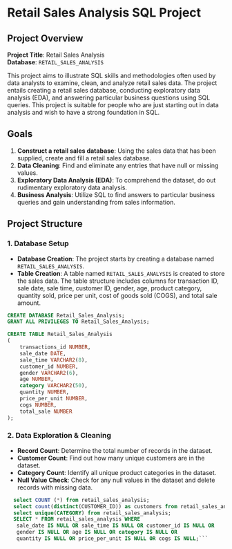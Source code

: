 # Retail Sales Analysis SQL Project

## Project Overview

**Project Title**: Retail Sales Analysis    
**Database**: `RETAIL_SALES_ANALYSIS`

This project aims to illustrate SQL skills and methodologies often used by data analysts to examine, clean, and analyze retail sales data. The project entails creating a retail sales database, conducting exploratory data analysis (EDA), and answering particular business questions using SQL queries. This project is suitable for people who are just starting out in data analysis and wish to have a strong foundation in SQL.

## Goals

1. **Construct a retail sales database**: Using the sales data that has been supplied, create and fill a retail sales database.
2. **Data Cleaning**: Find and eliminate any entries that have null or missing values.
3. **Exploratory Data Analysis (EDA)**: To comprehend the dataset, do out rudimentary exploratory data analysis.
4. **Business Analysis**: Utilize SQL to find answers to particular business queries and gain understanding from sales information.

## Project Structure

### 1. Database Setup

- **Database Creation**: The project starts by creating a database named `RETAIL_SALES_ANALYSIS`.
- **Table Creation**: A table named `RETAIL_SALES_ANALYSIS` is created to store the sales data. The table structure includes columns for transaction ID, sale date, sale time, customer ID, gender, age, product category, quantity sold, price per unit, cost of goods sold (COGS), and total sale amount.

```sql
CREATE DATABASE Retail_Sales_Analysis;
GRANT ALL PRIVILEGES TO Retail_Sales_Analysis;

CREATE TABLE Retail_Sales_Analysis
(
    transactions_id NUMBER,
    sale_date DATE,
    sale_time VARCHAR2(8),
    customer_id NUMBER,
    gender VARCHAR2(6),
    age NUMBER,
    category VARCHAR2(50),
    quantity NUMBER,
    price_per_unit NUMBER,
    cogs NUMBER,
    total_sale NUMBER
);
```

### 2. Data Exploration & Cleaning

- **Record Count**: Determine the total number of records in the dataset.
- **Customer Count**: Find out how many unique customers are in the dataset.
- **Category Count**: Identify all unique product categories in the dataset.
- **Null Value Check**: Check for any null values in the dataset and delete records with missing data.

 ```sql
   select COUNT (*) from retail_sales_analysis;
   select count(distinct(CUSTOMER_ID)) as customers from retail_sales_analysis;
   select unique(CATEGORY) from retail_sales_analysis;
   SELECT * FROM retail_sales_analysis WHERE 
    sale_date IS NULL OR sale_time IS NULL OR customer_id IS NULL OR 
    gender IS NULL OR age IS NULL OR category IS NULL OR 
    quantity IS NULL OR price_per_unit IS NULL OR cogs IS NULL;```
